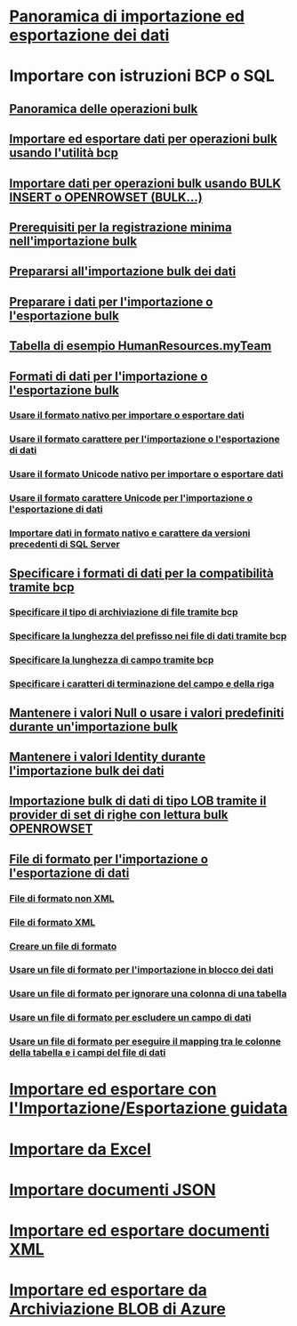 # [Panoramica di importazione ed esportazione dei dati](overview-import-export.md)
# Importare con istruzioni BCP o SQL
## [Panoramica delle operazioni bulk](bulk-import-and-export-of-data-sql-server.md)  
## [Importare ed esportare dati per operazioni bulk usando l'utilità bcp](import-and-export-bulk-data-by-using-the-bcp-utility-sql-server.md)  
## [Importare dati per operazioni bulk usando BULK INSERT o OPENROWSET (BULK...)](import-bulk-data-by-using-bulk-insert-or-openrowset-bulk-sql-server.md)  
## [Prerequisiti per la registrazione minima nell'importazione bulk](prerequisites-for-minimal-logging-in-bulk-import.md)  
## [Prepararsi all'importazione bulk dei dati](prepare-to-bulk-import-data-sql-server.md)  
## [Preparare i dati per l'importazione o l'esportazione bulk](prepare-data-for-bulk-export-or-import-sql-server.md)  
## [Tabella di esempio HumanResources.myTeam](humanresources-myteam-sample-table-sql-server.md)  
## [Formati di dati per l'importazione o l'esportazione bulk](data-formats-for-bulk-import-or-bulk-export-sql-server.md)  
### [Usare il formato nativo per importare o esportare dati](use-native-format-to-import-or-export-data-sql-server.md)  
### [Usare il formato carattere per l'importazione o l'esportazione di dati](use-character-format-to-import-or-export-data-sql-server.md)  
### [Usare il formato Unicode nativo per importare o esportare dati](use-unicode-native-format-to-import-or-export-data-sql-server.md)  
### [Usare il formato carattere Unicode per l'importazione o l'esportazione di dati](use-unicode-character-format-to-import-or-export-data-sql-server.md)  
### [Importare dati in formato nativo e carattere da versioni precedenti di SQL Server](import-native-and-character-format-data-from-earlier-versions-of-sql-server.md)  
## [Specificare i formati di dati per la compatibilità tramite bcp](specify-data-formats-for-compatibility-when-using-bcp-sql-server.md)  
### [Specificare il tipo di archiviazione di file tramite bcp](specify-file-storage-type-by-using-bcp-sql-server.md)  
### [Specificare la lunghezza del prefisso nei file di dati tramite bcp](specify-prefix-length-in-data-files-by-using-bcp-sql-server.md)  
### [Specificare la lunghezza di campo tramite bcp](specify-field-length-by-using-bcp-sql-server.md)  
### [Specificare i caratteri di terminazione del campo e della riga](specify-field-and-row-terminators-sql-server.md)  
## [Mantenere i valori Null o usare i valori predefiniti durante un'importazione bulk](keep-nulls-or-use-default-values-during-bulk-import-sql-server.md)  
## [Mantenere i valori Identity durante l'importazione bulk dei dati](keep-identity-values-when-bulk-importing-data-sql-server.md)  
## [Importazione bulk di dati di tipo LOB tramite il provider di set di righe con lettura bulk OPENROWSET](bulk-import-large-object-data-with-openrowset-bulk-rowset-provider.md)  
## [File di formato per l'importazione o l'esportazione di dati](format-files-for-importing-or-exporting-data-sql-server.md)  
### [File di formato non XML](non-xml-format-files-sql-server.md)  
### [File di formato XML](xml-format-files-sql-server.md)  
### [Creare un file di formato](create-a-format-file-sql-server.md)  
### [Usare un file di formato per l'importazione in blocco dei dati](use-a-format-file-to-bulk-import-data-sql-server.md)  
### [Usare un file di formato per ignorare una colonna di una tabella](use-a-format-file-to-skip-a-table-column-sql-server.md)  
### [Usare un file di formato per escludere un campo di dati](use-a-format-file-to-skip-a-data-field-sql-server.md)  
### [Usare un file di formato per eseguire il mapping tra le colonne della tabella e i campi del file di dati](use-a-format-file-to-map-table-columns-to-data-file-fields-sql-server.md)
# [Importare ed esportare con l'Importazione/Esportazione guidata](../../integration-services/import-export-data/import-and-export-data-with-the-sql-server-import-and-export-wizard.md)
# [Importare da Excel](import-data-from-excel-to-sql.md) 
# [Importare documenti JSON](../json/import-json-documents-into-sql-server.md)
# [Importare ed esportare documenti XML](examples-of-bulk-import-and-export-of-xml-documents-sql-server.md)  
# [Importare ed esportare da Archiviazione BLOB di Azure](examples-of-bulk-access-to-data-in-azure-blob-storage.md)  
